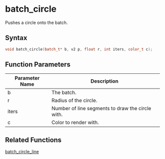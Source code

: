 # batch_circle

Pushes a circle onto the batch.

## Syntax

```cpp
void batch_circle(batch_t* b, v2 p, float r, int iters, color_t c);
```

## Function Parameters

Parameter Name | Description
--- | ---
b | The batch.
r | Radius of the circle.
iters | Number of line segments to draw the circle with.
c | Color to render with.

## Related Functions
 
[batch_circle_line](https://github.com/RandyGaul/cute_framework/tree/master/docs/graphics/batch/batch_circle_line.md)  
